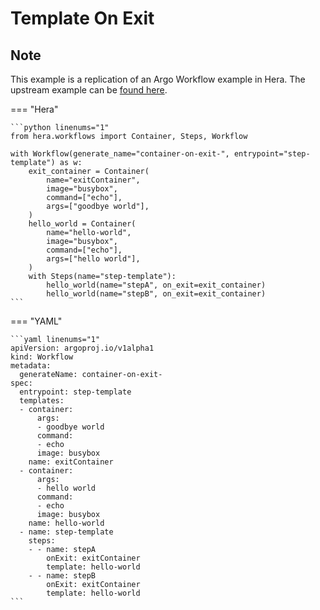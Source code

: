# Template On Exit

## Note

This example is a replication of an Argo Workflow example in Hera.
The upstream example can be [found here](https://github.com/argoproj/argo-workflows/blob/main/examples/template-on-exit.yaml).




=== "Hera"

    ```python linenums="1"
    from hera.workflows import Container, Steps, Workflow

    with Workflow(generate_name="container-on-exit-", entrypoint="step-template") as w:
        exit_container = Container(
            name="exitContainer",
            image="busybox",
            command=["echo"],
            args=["goodbye world"],
        )
        hello_world = Container(
            name="hello-world",
            image="busybox",
            command=["echo"],
            args=["hello world"],
        )
        with Steps(name="step-template"):
            hello_world(name="stepA", on_exit=exit_container)
            hello_world(name="stepB", on_exit=exit_container)
    ```

=== "YAML"

    ```yaml linenums="1"
    apiVersion: argoproj.io/v1alpha1
    kind: Workflow
    metadata:
      generateName: container-on-exit-
    spec:
      entrypoint: step-template
      templates:
      - container:
          args:
          - goodbye world
          command:
          - echo
          image: busybox
        name: exitContainer
      - container:
          args:
          - hello world
          command:
          - echo
          image: busybox
        name: hello-world
      - name: step-template
        steps:
        - - name: stepA
            onExit: exitContainer
            template: hello-world
        - - name: stepB
            onExit: exitContainer
            template: hello-world
    ```

